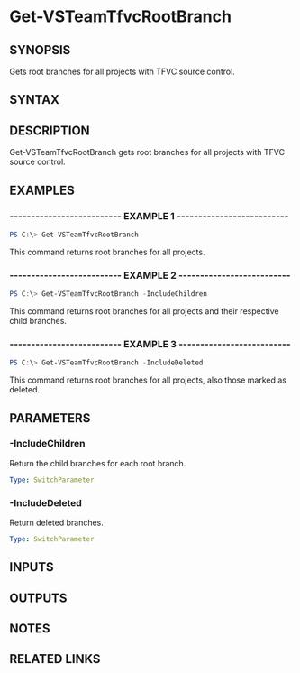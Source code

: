 


# Get-VSTeamTfvcRootBranch

## SYNOPSIS

Gets root branches for all projects with TFVC source control.

## SYNTAX

## DESCRIPTION

Get-VSTeamTfvcRootBranch gets root branches for all projects with TFVC source control.

## EXAMPLES

### -------------------------- EXAMPLE 1 --------------------------

```PowerShell
PS C:\> Get-VSTeamTfvcRootBranch
```

This command returns root branches for all projects.

### -------------------------- EXAMPLE 2 --------------------------

```PowerShell
PS C:\> Get-VSTeamTfvcRootBranch -IncludeChildren
```

This command returns root branches for all projects and their respective child branches.

### -------------------------- EXAMPLE 3 --------------------------

```PowerShell
PS C:\> Get-VSTeamTfvcRootBranch -IncludeDeleted
```

This command returns root branches for all projects, also those marked as deleted.

## PARAMETERS

### -IncludeChildren

Return the child branches for each root branch.

```yaml
Type: SwitchParameter
```

### -IncludeDeleted

Return deleted branches.

```yaml
Type: SwitchParameter
```

## INPUTS

## OUTPUTS

## NOTES

## RELATED LINKS

